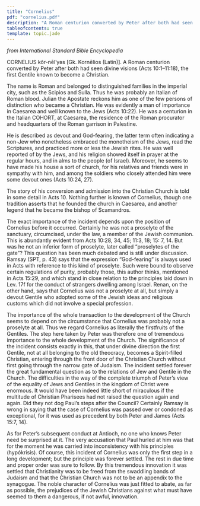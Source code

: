 ```yaml
---
title: "Cornelius"
pdf: "cornelius.pdf"
description: "A Roman centurion converted by Peter after both had seen divine visions (Acts 10:1–11:18), the first Gentile known to become a Christian."
tableofcontents: true
template: topic.jade
---
```


_from International Standard Bible Encyclopedia_

CORNELIUS kôr-nēlʹyəs [Gk. Kornēlios (Latin)]. A Roman centurion converted by Peter after both had seen divine visions (Acts 10:1–11:18), the first Gentile known to become a Christian.

The name is Roman and belonged to distinguished families in the imperial city, such as the Scipios and Sulla. Thus he was probably an Italian of Roman blood. Julian the Apostate reckons him as one of the few persons of distinction who became a Christian. He was evidently a man of importance in Caesarea and well known to the Jews (Acts 10:22). He was a centurion in the Italian COHORT, at Caesarea, the residence of the Roman procurator and headquarters of the Roman garrison in Palestine.

He is described as devout and God-fearing, the latter term often indicating a non-Jew who nonetheless embraced the monotheism of the Jews, read the Scriptures, and practiced more or less the Jewish rites. He was well reported of by the Jews, and his religion showed itself in prayer at the regular hours, and in alms to the people (of Israel). Moreover, he seems to have made his house a sort of church, for his relatives and friends were in sympathy with him, and among the soldiers who closely attended him were some devout ones (Acts 10:24, 27).

The story of his conversion and admission into the Christian Church is told in some detail in Acts 10. Nothing further is known of Cornelius, though one tradition asserts that he founded the church in Caesarea, and another legend that he became the bishop of Scamandros.

The exact importance of the incident depends upon the position of Cornelius before it occurred. Certainly he was not a proselyte of the sanctuary, circumcised, under the law, a member of the Jewish communion. This is abundantly evident from Acts 10:28, 34, 45; 11:3, 18; 15: 7, 14. But was he not an inferior form of proselyte, later called “proselytes of the gate”? This question has been much debated and is still under discussion. Ramsay (SPT, p. 43) says that the expression “God-fearing” is always used in Acts with reference to this kind of proselyte. Such were bound to observe certain regulations of purity, probably those, this author thinks, mentioned in Acts 15:29, and which stand in close relation to the principles laid down in Lev. 17f for the conduct of strangers dwelling among Israel. Renan, on the other hand, says that Cornelius was not a proselyte at all, but simply a devout Gentile who adopted some of the Jewish ideas and religious customs which did not involve a special profession.

The importance of the whole transaction to the development of the Church seems to depend on the circumstance that Cornelius was probably not a proselyte at all. Thus we regard Cornelius as literally the firstfruits of the Gentiles. The step here taken by Peter was therefore one of tremendous importance to the whole development of the Church. The significance of the incident consists exactly in this, that under divine direction the first Gentile, not at all belonging to the old theocracy, becomes a Spirit-filled Christian, entering through the front door of the Christian Church without first going through the narrow gate of Judaism. The incident settled forever the great fundamental question as to the relations of Jew and Gentile in the Church. The difficulties in the way of the complete triumph of Peter’s view of the equality of Jews and Gentiles in the kingdom of Christ were enormous. It would have been indeed little short of miraculous if the multitude of Christian Pharisees had not raised the question again and again. Did they not dog Paul’s steps after the Council? Certainly Ramsay is wrong in saying that the case of Cornelius was passed over or condoned as exceptional, for it was used as precedent by both Peter and James (Acts 15:7, 14).

As for Peter’s subsequent conduct at Antioch, no one who knows Peter need be surprised at it. The very accusation that Paul hurled at him was that for the moment he was carried into inconsistency with his principles (hypókrisis). Of course, this incident of Cornelius was only the first step in a long development; but the principle was forever settled. The rest in due time and proper order was sure to follow. By this tremendous innovation it was settled that Christianity was to be freed from the swaddling bands of Judaism and that the Christian Church was not to be an appendix to the synagogue. The noble character of Cornelius was just fitted to abate, as far as possible, the prejudices of the Jewish Christians against what must have seemed to them a dangerous, if not awful, innovation.
